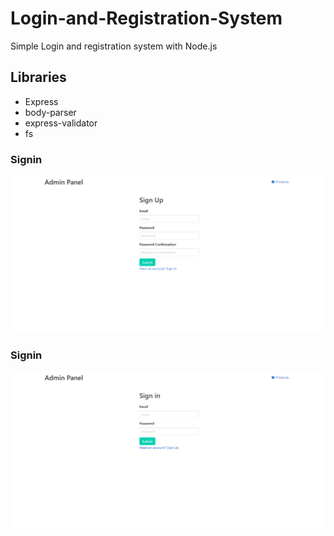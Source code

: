 # Login-and-Registration-System
Simple Login and registration system with Node.js

## Libraries
- Express
- body-parser
- express-validator
- fs


### Signin
![signup](signup.png)
### Signin
![signin](signin.png)


